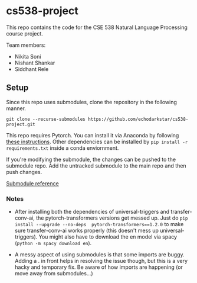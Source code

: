 # cs538-project

This repo contains the code for the CSE 538 Natural Language Processing course project.

Team members:

- Nikita Soni
- Nishant Shankar
- Siddhant Rele

## Setup

 Since this repo uses submodules, clone the repository in the following manner.

`git clone --recurse-submodules https://github.com/echodarkstar/cs538-project.git`

 This repo requires Pytorch. You can install it via Anaconda by following [these instructions](https://pytorch.org/). Other dependencies can be installed by `pip install -r requirements.txt` inside a conda enviornment.

If you're modifying the submodule, the changes can be pushed to the submodule repo. Add the untracked submodule to the main repo and then push changes.

[Submodule reference](https://git-scm.com/book/en/v2/Git-Tools-Submodules)

### Notes

- After installing both the dependencies of universal-triggers and transfer-conv-ai, the pytorch-transformers versions get messed up. Just do `pip install --upgrade --no-deps  pytorch-transformers==1.2.0` to make sure transfer-conv-ai works properly (this doesn't mess up universal-triggers). You might also have to download the en model via spacy (`python -m spacy download en`).

- A messy aspect of using submodules is that some imports are buggy. Adding a . in front helps in resolving the issue though, but this is a very hacky and temporary fix. Be aware of how imports are happening (or move away from submodules...)